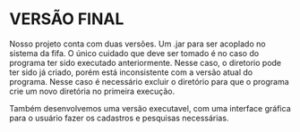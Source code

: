# VERSÃO FINAL

Nosso projeto conta com duas versões. Um .jar para ser acoplado no sistema da fifa. O único cuidado que deve ser tomado é no caso do programa ter sido executado anteriormente. Nesse caso, o diretorio pode ter sido já criado, porém está inconsistente com a versão atual do programa. Nesse caso é necessário excluir o diretório para que o programa crie um novo diretória no primeira execução.

Também desenvolvemos uma versão executavel, com uma interface gráfica para o usuário fazer os cadastros e pesquisas necessárias.
